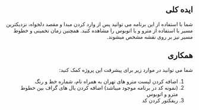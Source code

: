 <div dir="rtl">

ایده کلی
---
شما با استفاده از این برنامه می توانید پس از وارد کردن مبدا و مقصد دلخواه، نزدیکترین مسیر با استفاده از مترو و یا اتوبوس را مشاهده کنید. همچنین زمان تخمینی و خطوط مسیر نیز بر روی نقشه مشخص میشوند.

همکاری
---

شما می توانید در موارد زیر برای پیشرفت این پروژه کمک کنید:

<ol>
<li>
  اضافه کردن لیست مترو های تهران به همراه نام، شماره خط و رنگ
</li>
<li>
 (نمونه کد  در برنامه موجود میباشد) اضافه کردن یال های گراف بین خطوط مترو و اتوبوس
</li>
<li>
  ریفکتور کردن کد
</li>
</ol>

</div>

